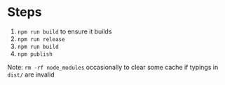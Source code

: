 # Steps

1. `npm run build` to ensure it builds
2. `npm run release`
3. `npm run build`
4. `npm publish`

Note: `rm -rf node_modules` occasionally to clear some cache if typings in `dist/` are invalid
